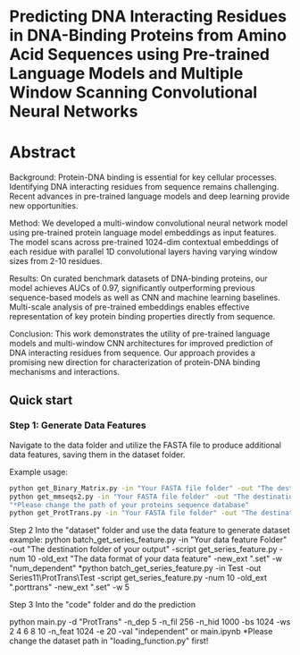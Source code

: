 # Predicting DNA Interacting Residues in DNA-Binding Proteins from Amino Acid Sequences using Pre-trained Language Models and Multiple Window Scanning Convolutional Neural Networks


# Abstract
Background: Protein-DNA binding is essential for key cellular processes. Identifying DNA interacting residues from sequence remains challenging. Recent advances in pre-trained language models and deep learning provide new opportunities.   

Method: We developed a multi-window convolutional neural network model using pre-trained protein language model embeddings as input features. The model scans across pre-trained 1024-dim contextual embeddings of each residue with parallel 1D convolutional layers having varying window sizes from 2-10 residues.    

Results: On curated benchmark datasets of DNA-binding proteins, our model achieves AUCs of 0.97, significantly outperforming previous sequence-based models as well as CNN and machine learning baselines. Multi-scale analysis of pre-trained embeddings enables effective representation of key protein binding properties directly from sequence.   
 
Conclusion: This work demonstrates the utility of pre-trained language models and multi-window CNN architectures for improved prediction of DNA interacting residues from sequence. Our approach provides a promising new direction for characterization of protein-DNA binding mechanisms and interactions.   


## Quick start <a name="quickstart"></a>

### Step 1: Generate Data Features

Navigate to the data folder and utilize the FASTA file to produce additional data features, saving them in the dataset folder.

Example usage:
```bash
python get_Binary_Matrix.py -in "Your FASTA file folder" -out "The destination folder of your output"
python get_mmseqs2.py -in "Your FASTA file folder" -out "The destination folder of your output"
"*Please change the path of your proteins sequence database"
python get_ProtTrans.py -in "Your FASTA file folder" -out "The destination folder of your output"
```
Step 2
Into the "dataset" folder and use the data feature to generate dataset
example:
        python batch_get_series_feature.py -in "Your data feature Folder" -out "The destination folder of your output" -script get_series_feature.py -num 10 -old_ext "The data format of your data feature" -new_ext ".set" -w "num_dependent"
        *python batch_get_series_feature.py -in Test -out Series11\ProtTrans\Test -script get_series_feature.py -num 10 -old_ext ".porttrans" -new_ext ".set" -w 5

Step 3
Into the "code" folder and do the prediction

python main.py -d "ProtTrans" -n_dep 5 -n_fil 256 -n_hid 1000 -bs 1024 -ws 2 4 6 8 10 -n_feat 1024 -e 20 -val "independent"
or
main.ipynb
*Please change the dataset path in "loading_function.py" first!
